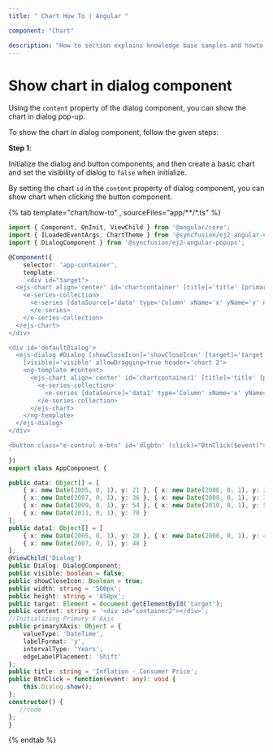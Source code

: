 ```yaml
---
title: " Chart How To | Angular "

component: "Chart"

description: "How to section explains knowledge base samples and howto access different types properties and events of the chart."
---
```


# Show chart in dialog component

Using the `content` property of the dialog component, you can show the chart in dialog pop-up.

To show the chart in dialog component, follow the given steps:

**Step 1**:

Initialize the dialog and button components, and then create a basic chart and set the visibility of dialog to `false` when initialize.

By setting the chart `id` in the `content` property of dialog component, you can show chart when clicking the button component.

{% tab template="chart/how-to" , sourceFiles="app/**/*.ts" %}

```typescript
import { Component, OnInit, ViewChild } from '@angular/core';
import { ILoadedEventArgs, ChartTheme } from '@syncfusion/ej2-angular-charts';
import { DialogComponent } from '@syncfusion/ej2-angular-popups';

@Component({
    selector: 'app-container',
    template:
    `<div id="target">
  <ejs-chart align='center' id='chartcontainer' [title]='title' [primaryXAxis]='primaryXAxis'>
    <e-series-collection>
      <e-series [dataSource]='data' type='Column' xName='x' yName='y' name='Germany' width=2>
      </e-series>
    </e-series-collection>
  </ejs-chart>
</div>

<div id='defaultDialog'>
  <ejs-dialog #Dialog [showCloseIcon]='showCloseIcon' [target]='target' [width]='width' [height]='height'
    [visible]='visible' allowDragging=true header='chart 2'>
    <ng-template #content>
      <ejs-chart align='center' id='chartcontainer1' [title]='title' [primaryXAxis]='primaryXAxis' width='350' height='250'>
        <e-series-collection>
          <e-series [dataSource]='data1' type='Column' xName='x' yName='y' name='UK' width=2 fill="blue"> </e-series>
        </e-series-collection>
      </ejs-chart>
    </ng-template>
  </ejs-dialog>
</div>

<button class="e-control e-btn" id='dlgbtn' (click)="BtnClick($event)">Open Dialog</button>
`
})
export class AppComponent {

public data: Object[] = [
    { x: new Date(2005, 0, 1), y: 21 }, { x: new Date(2006, 0, 1), y: 24 },
    { x: new Date(2007, 0, 1), y: 36 }, { x: new Date(2008, 0, 1), y: 38 },
    { x: new Date(2009, 0, 1), y: 54 }, { x: new Date(2010, 0, 1), y: 57 },
    { x: new Date(2011, 0, 1), y: 70 }
];
public data1: Object[] = [
    { x: new Date(2005, 0, 1), y: 28 }, { x: new Date(2006, 0, 1), y: 44 },
    { x: new Date(2007, 0, 1), y: 48 }
];
@ViewChild('Dialog')
public Dialog: DialogComponent;
public visible: boolean = false;
public showCloseIcon: Boolean = true;
public width: string = '500px';
public height: string = '450px';
public target: Element = document.getElementById('target');
public content: string = '<div id="container2"></div>';
//Initializing Primary X Axis
public primaryXAxis: Object = {
    valueType: 'DateTime',
    labelFormat: 'y',
    intervalType: 'Years',
    edgeLabelPlacement: 'Shift'
};
public title: string = 'Inflation - Consumer Price';
public BtnClick = function(event: any): void {
    this.Dialog.show();
};
constructor() {
   //code
};
}
```

{% endtab %}